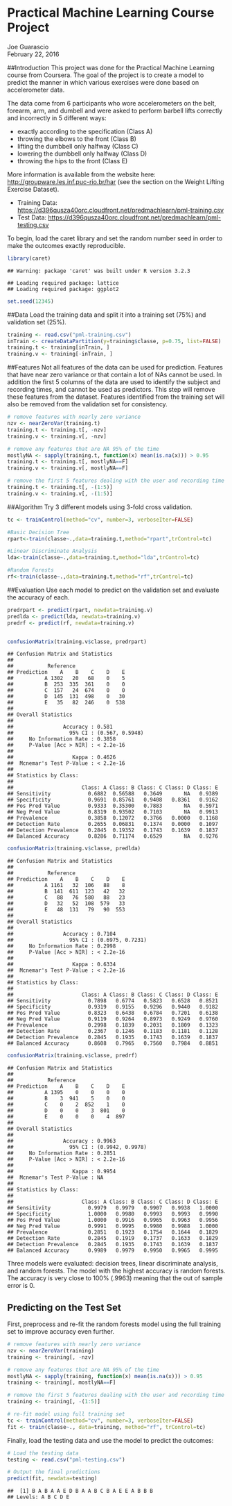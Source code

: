 # Practical Machine Learning Course Project
Joe Guarascio  
February 22, 2016  

##Introduction
This project was done for the Practical Machine Learning course from Coursera.  The goal of the project is to create a model to predict the manner in which various exercises were done based on accelerometer data.

The data come from 6 participants who wore accelerometers on the belt, forearm, arm, and dumbell and were asked to perform barbell lifts correctly and incorrectly in 5 different ways:  

* exactly according to the specification (Class A)
* throwing the elbows to the front (Class B)
* lifting the dumbbell only halfway (Class C)
* lowering the dumbbell only halfway (Class D)
* throwing the hips to the front (Class E)

More information is available from the website here: http://groupware.les.inf.puc-rio.br/har (see the section on the Weight Lifting Exercise Dataset).

* Training Data:  https://d396qusza40orc.cloudfront.net/predmachlearn/pml-training.csv
* Test Data: https://d396qusza40orc.cloudfront.net/predmachlearn/pml-testing.csv

To begin, load the caret library and set the random number seed in order to make the outcomes exactly reproducible.


```r
library(caret)
```

```
## Warning: package 'caret' was built under R version 3.2.3
```

```
## Loading required package: lattice
## Loading required package: ggplot2
```

```r
set.seed(12345)
```

##Data
Load the training data and split it into a training set (75%) and validation set (25%).


```r
training <- read.csv("pml-training.csv")
inTrain <- createDataPartition(y=training$classe, p=0.75, list=FALSE)
training.t <- training[inTrain, ]
training.v <- training[-inTrain, ]
```

##Features
Not all features of the data can be used for prediction.  Features that have near zero variance or that contain a lot of NAs cannot be used.  In addition the first 5 columns of the data are used to identify the subject and recording times, and cannot be used as predictors.  This step will remove these features from the dataset. Features identified from the training set will also be removed from the validation set for consistency.


```r
# remove features with nearly zero variance
nzv <- nearZeroVar(training.t)
training.t <- training.t[, -nzv]
training.v <- training.v[, -nzv]

# remove any features that are NA 95% of the time
mostlyNA <- sapply(training.t, function(x) mean(is.na(x))) > 0.95
training.t <- training.t[, mostlyNA==F]
training.v <- training.v[, mostlyNA==F]

# remove the first 5 features dealing with the user and recording time
training.t <- training.t[, -(1:5)]
training.v <- training.v[, -(1:5)]
```

##Algorithm
Try 3 different models using 3-fold cross validation.


```r
tc <- trainControl(method="cv", number=3, verboseIter=FALSE)

#Basic Decision Tree
rpart<-train(classe~.,data=training.t,method="rpart",trControl=tc) 

#Linear Discriminate Analysis
lda<-train(classe~.,data=training.t,method="lda",trControl=tc) 

#Random Forests
rf<-train(classe~.,data=training.t,method="rf",trControl=tc) 
```


##Evaluation
Use each model to predict on the validation set and evaluate the accuracy of each.


```r
predrpart <- predict(rpart, newdata=training.v)
predlda <- predict(lda, newdata=training.v)
predrf <- predict(rf, newdata=training.v)


confusionMatrix(training.v$classe, predrpart)
```

```
## Confusion Matrix and Statistics
## 
##           Reference
## Prediction    A    B    C    D    E
##          A 1302   20   68    0    5
##          B  253  335  361    0    0
##          C  157   24  674    0    0
##          D  145  131  498    0   30
##          E   35   82  246    0  538
## 
## Overall Statistics
##                                          
##                Accuracy : 0.581          
##                  95% CI : (0.567, 0.5948)
##     No Information Rate : 0.3858         
##     P-Value [Acc > NIR] : < 2.2e-16      
##                                          
##                   Kappa : 0.4626         
##  Mcnemar's Test P-Value : < 2.2e-16      
## 
## Statistics by Class:
## 
##                      Class: A Class: B Class: C Class: D Class: E
## Sensitivity            0.6882  0.56588   0.3649       NA   0.9389
## Specificity            0.9691  0.85761   0.9408   0.8361   0.9162
## Pos Pred Value         0.9333  0.35300   0.7883       NA   0.5971
## Neg Pred Value         0.8319  0.93502   0.7103       NA   0.9913
## Prevalence             0.3858  0.12072   0.3766   0.0000   0.1168
## Detection Rate         0.2655  0.06831   0.1374   0.0000   0.1097
## Detection Prevalence   0.2845  0.19352   0.1743   0.1639   0.1837
## Balanced Accuracy      0.8286  0.71174   0.6529       NA   0.9276
```

```r
confusionMatrix(training.v$classe, predlda)
```

```
## Confusion Matrix and Statistics
## 
##           Reference
## Prediction    A    B    C    D    E
##          A 1161   32  106   88    8
##          B  141  611  123   42   32
##          C   88   76  580   88   23
##          D   32   52  108  579   33
##          E   48  131   79   90  553
## 
## Overall Statistics
##                                           
##                Accuracy : 0.7104          
##                  95% CI : (0.6975, 0.7231)
##     No Information Rate : 0.2998          
##     P-Value [Acc > NIR] : < 2.2e-16       
##                                           
##                   Kappa : 0.6334          
##  Mcnemar's Test P-Value : < 2.2e-16       
## 
## Statistics by Class:
## 
##                      Class: A Class: B Class: C Class: D Class: E
## Sensitivity            0.7898   0.6774   0.5823   0.6528   0.8521
## Specificity            0.9319   0.9155   0.9296   0.9440   0.9182
## Pos Pred Value         0.8323   0.6438   0.6784   0.7201   0.6138
## Neg Pred Value         0.9119   0.9264   0.8973   0.9249   0.9760
## Prevalence             0.2998   0.1839   0.2031   0.1809   0.1323
## Detection Rate         0.2367   0.1246   0.1183   0.1181   0.1128
## Detection Prevalence   0.2845   0.1935   0.1743   0.1639   0.1837
## Balanced Accuracy      0.8608   0.7965   0.7560   0.7984   0.8851
```

```r
confusionMatrix(training.v$classe, predrf)
```

```
## Confusion Matrix and Statistics
## 
##           Reference
## Prediction    A    B    C    D    E
##          A 1395    0    0    0    0
##          B    3  941    5    0    0
##          C    0    2  852    1    0
##          D    0    0    3  801    0
##          E    0    0    0    4  897
## 
## Overall Statistics
##                                           
##                Accuracy : 0.9963          
##                  95% CI : (0.9942, 0.9978)
##     No Information Rate : 0.2851          
##     P-Value [Acc > NIR] : < 2.2e-16       
##                                           
##                   Kappa : 0.9954          
##  Mcnemar's Test P-Value : NA              
## 
## Statistics by Class:
## 
##                      Class: A Class: B Class: C Class: D Class: E
## Sensitivity            0.9979   0.9979   0.9907   0.9938   1.0000
## Specificity            1.0000   0.9980   0.9993   0.9993   0.9990
## Pos Pred Value         1.0000   0.9916   0.9965   0.9963   0.9956
## Neg Pred Value         0.9991   0.9995   0.9980   0.9988   1.0000
## Prevalence             0.2851   0.1923   0.1754   0.1644   0.1829
## Detection Rate         0.2845   0.1919   0.1737   0.1633   0.1829
## Detection Prevalence   0.2845   0.1935   0.1743   0.1639   0.1837
## Balanced Accuracy      0.9989   0.9979   0.9950   0.9965   0.9995
```

Three models were evaluated:  decision trees, linear discriminate analysis, and random forests.  The model with the highest accuracy is random forests.  The accuracy is very close to 100% (.9963) meaning that the out of sample error is 0. 


## Predicting on the Test Set
First, preprocess and re-fit the random forests model using the full training set to improve accuracy even further.


```r
# remove features with nearly zero variance
nzv <- nearZeroVar(training)
training <- training[, -nzv]

# remove any features that are NA 95% of the time
mostlyNA <- sapply(training, function(x) mean(is.na(x))) > 0.95
training <- training[, mostlyNA==F]

# remove the first 5 features dealing with the user and recording time
training <- training[, -(1:5)]

# re-fit model using full training set
tc <- trainControl(method="cv", number=3, verboseIter=FALSE)
fit <- train(classe~., data=training, method="rf", trControl=tc)
```


Finally, load the testing data and use the model to predict the outcomes:

```r
# Load the testing data
testing <- read.csv("pml-testing.csv")

# Output the final predictions
predict(fit, newdata=testing)
```

```
##  [1] B A B A A E D B A A B C B A E E A B B B
## Levels: A B C D E
```
